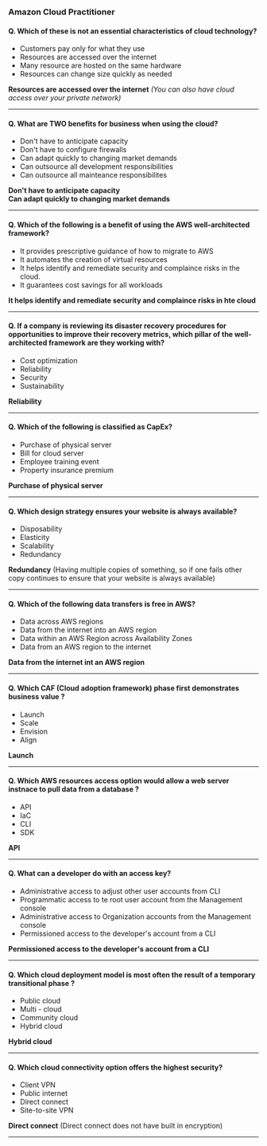 ### Amazon Cloud Practitioner


#### Q. Which of these is not an essential characteristics of cloud technology?
- Customers pay only for what they use
- Resources are accessed over the internet
- Many resource are hosted on the same hardware
- Resources can change size quickly as needed

**Resources are accessed over the internet** *(You can also have cloud access over your private network)*

--- 

#### Q. What are TWO benefits for business when using the cloud?
- Don't have to anticipate capacity
- Don't have to configure firewalls
- Can adapt quickly to changing market demands
- Can outsource all development responsibilities
- Can outsource all mainteance responsibilites

**Don't have to anticipate capacity** <br />
**Can adapt quickly to changing market demands**

---

#### Q. Which of the following is a benefit of using the AWS well-architected framework?
- It provides prescriptive guidance of how to migrate to AWS
- It automates the creation of virtual resources
- It helps identify and remediate security and complaince risks in the cloud.
- It guarantees cost savings for all workloads

**It helps identify and remediate security and complaince risks in hte cloud**

---

#### Q. If a company is reviewing its disaster recovery procedures for opportunities to improve their recovery metrics, which pillar of the well-architected framework are they working with?
- Cost optimization
- Reliability
- Security
- Sustainability

**Reliability**

---

#### Q. Which of the following is classified as CapEx?
- Purchase of physical server
- Bill for cloud server
- Employee training event
- Property insurance premium

**Purchase of physical server**

---

#### Q. Which design strategy ensures your website is always available?
- Disposability
- Elasticity
- Scalability
- Redundancy

**Redundancy** (Having multiple copies of something, so if one fails other copy continues to ensure that your website is always available)

---

#### Q. Which of the following data transfers is free in AWS?
- Data across AWS regions
- Data from the internet into an AWS region
- Data within an AWS Region across Availability Zones
- Data from an AWS region to the internet

**Data from the internet int an AWS region**

---

#### Q. Which CAF (Cloud adoption framework) phase first demonstrates business value ?
- Launch
- Scale
- Envision
- Align

**Launch**

---

#### Q. Which AWS resources access option would allow a web server instnace to pull data from a database ?
- API
- IaC
- CLI
- SDK

**API**

---

#### Q. What can a developer do with an access key?
- Administrative access to adjust other user accounts from CLI
- Programmatic access to te root user account from the Management console
- Administrative access to Organization accounts from the Management console
- Permissioned access to the developer's account from a CLI

**Permissioned access to the developer's account from a CLI**

---

#### Q. Which cloud deployment model is most often the result of a temporary transitional phase ?
- Public cloud
- Multi - cloud
- Community cloud
- Hybrid cloud

**Hybrid cloud**

---

#### Q. Which cloud connectivity option offers the highest security?
- Client VPN
- Public internet
- Direct connect
- Site-to-site VPN

**Direct connect** (Direct connect does not have built in encryption)

---


